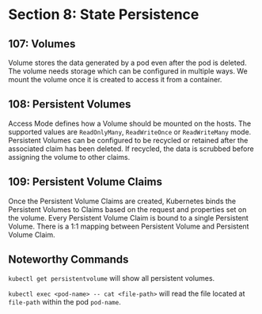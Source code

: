 # Section 8: State Persistence

## 107: Volumes

Volume stores the data generated by a pod even after the pod is deleted.
The volume needs storage which can be configured in multiple ways.
We mount the volume once it is created to access it from a container.

## 108: Persistent Volumes

Access Mode defines how a Volume should be mounted on the hosts.
The supported values are `ReadOnlyMany`, `ReadWriteOnce` or `ReadWriteMany` mode.
Persistent Volumes can be configured to be recycled or retained after the associated
claim has been deleted.
If recycled, the data is scrubbed before assigning the volume to other claims.

## 109: Persistent Volume Claims

Once the Persistent Volume Claims are created, Kubernetes binds the Persistent Volumes
to Claims based on the request and properties set on the volume.
Every Persistent Volume Claim is bound to a single Persistent Volume. There is a
1:1 mapping between Persistent Volume and Persistent Volume Claim.

## Noteworthy Commands

`kubectl get persistentvolume` will show all persistent volumes.

`kubectl exec <pod-name> -- cat <file-path>` will read the file located at
`file-path` within the pod `pod-name`.
